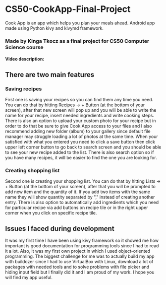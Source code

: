 # CS50-CookApp-Final-Project
Cook App is an app which helps you plan your meals ahead. 
Android app made using Python kivy and kivymd framework.
### Made by Kinga Tkocz as a final project for CS50 Computer Science course
#### Video description:


## There are two main features

### Saving recipes
First one is saving your recipes so you can find them any time
you need. You can do that by hitting Recipes -> + Button (at the bottom of your screen), after that new screen will pop up
and you will be able to write the name for your recipe, insert needed ingredients and write
cooking steps. There is also an option to upload your custom photo for your recipe but in order
to do that be sure to give Cook App access to your files and I also recommend adding new folder (album) 
to your gallery since default file manager may struggle loading a lot of photos at the same time.
When your satisfied with what you entered you need to click a save button then click upper left corner button 
to go back to search screen and you should be able to see your new recipe added to the list. There is
also search option so if you have many recipes, it will be easier to find the one you are
looking for.

### Creating shopping list
Second one is creating your shopping list. You can do that by hitting Lists -> + Button (at the bottom of your screen),
after that you will be prompted to add new item and the quantity of it. If you add two items with the same
name they will show quantity separated by "," instead of creating another entry. There is also
option to automatically add ingredients which you need for particular recipe via add buttons on
recipe tile or in the right upper corner when you click on specific recipe tile.


## Issues I faced during development
It was my first time I have been using kivy framework so it showed me how important is good documentation for programming tools
since I had to read it a lot. Also, it was my first own project in which I used object-oriented programming. The biggest challenge
for me was to actually build my app with buildozer since I had to use VirtualBox with Linux, download a lot of packages with needed 
tools and to solve problems with file picker and hiding input field but I finally did it and I am proud of my work. I hope you will
find my app useful.
